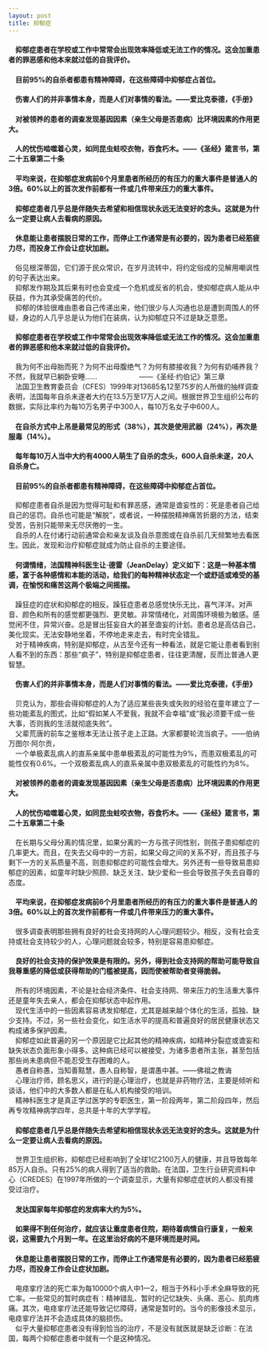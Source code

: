 ```yaml
---
layout: post
title: 抑郁症
---
```

#### &#8195;抑郁症患者在学校或工作中常常会出现效率降低或无法工作的情况。这会加重患者的罪恶感和他本来就过低的自我评价。         
#### &#8195;目前95%的自杀者都患有精神障碍，在这些障碍中抑郁症占首位。               
#### &#8195;伤害人们的并非事情本身，而是人们对事情的看法。——爱比克泰德，《手册》               
#### &#8195;对被领养的患者的调查发现基因因素（亲生父母是否患病）比环境因素的作用更大。               
#### &#8195;人的忧伤啮噬着心灵，如同昆虫蛀咬衣物，吞食朽木。——《圣经》箴言书，第二十五章第二十条               
#### &#8195;平均来说，在抑郁症发病前6个月里患者所经历的有压力的重大事件是普通人的3倍。60%以上的首次发作前都有一件或几件带来压力的重大事件。               
#### &#8195;抑郁症患者几乎总是伴随失去希望和相信现状永远无法变好的念头。这就是为什么一定要让病人去看病的原因。
#### &#8195;休息能让患者摆脱日常的工作，而停止工作通常是有必要的，因为患者已经筋疲力尽，而投身工作会让症状加剧。               
<!-- more -->
&#8195;俗见根深蒂固，它们源于民众常识，在岁月流转中，将约定俗成的见解用嘲讽性的句子表达出来。           
&#8195;抑郁发作期及其后果有时也会变成一个危机或反省的机会，使抑郁症病人能从中获益，作为其承受痛苦的代价。             
&#8195;抑郁的体验很难由患者自己传递出来，他们很少与人沟通也总是遭到周围人的怀疑，身边的人几乎总是认为他们在装病，认为抑郁症只不过是缺乏意愿。               
#### &#8195;抑郁症患者在学校或工作中常常会出现效率降低或无法工作的情况。这会加重患者的罪恶感和他本来就过低的自我评价。               
&#8195;我为何不出母胎而死？为何不出母腹绝气？为何有膝接收我？为何有奶哺养我？不然，我就早已躺卧安睡……　　　　　　——《圣经·约伯记》第三章               
&#8195;法国卫生教育委员会（CFES）1999年对13685名12至75岁的人所做的抽样调查表明，法国每年自杀未遂者大约在13.5万至17万人之间。根据世界卫生组织公布的数据，实际比率约为每10万名男子中300人，每10万名女子中600人。               
#### &#8195;在自杀方式中上吊是最常见的形式（38%），其次是使用武器（24%），再次是服毒（14%）。               
#### &#8195;每年每10万人当中大约有4000人萌生了自杀的念头，600人自杀未遂，20人自杀身亡。               
#### &#8195;目前95%的自杀者都患有精神障碍，在这些障碍中抑郁症占首位。               
&#8195;抑郁症患者自杀是因为觉得可耻和有罪恶感，通常是谵妄性的：死是患者自己给自己的惩罚。自杀也可能是“解脱”，或者说，一种摆脱精神痛苦折磨的方法，结束受苦，告别只能带来无尽厌倦的一生。               
&#8195;自杀的人在付诸行动前通常会和亲友谈及自杀意图或在自杀前几天频繁地去看医生。因此，发现和治疗抑郁症就成为防止自杀的主要途径。               
#### &#8195;何谓情绪，法国精神科医生让·德雷（JeanDelay）定义如下：这是一种基本情感，富于各种感情和本能的活动，给我们的每种精神状态定一个或舒适或难受的基调，在愉悦和痛苦这两个极端之间摇摆。               
&#8195;躁狂症的症状和抑郁症的相反。躁狂症患者总感觉快乐无比，喜气洋洋。对声音、颜色和所有的感觉都更强烈、更灵敏。非常情绪化，对周围环境极为敏感。感觉闲不住，异常兴奋。总是冒出狂妄自大的甚至谵妄的计划。患者总是高估自己，美化现实。无法安静地坐着，不停地走来走去，有时完全错乱。               
&#8195;对于精神疾病，特别是抑郁症，从古至今还有一种看法，就是它能让患者看到别人看不到的东西：那些“疯子”，特别是抑郁症患者，往往更清醒，反而比普通人更智慧。                   
#### &#8195;伤害人们的并非事情本身，而是人们对事情的看法。——爱比克泰德，《手册》               
&#8195;贝克认为，那些会得抑郁症的人为了适应某些丧失或失败的经验在童年建立了一些功能紊乱的图式，比如“假如某人不爱我，我就不会幸福”或“我必须要干成一些大事，否则我的生活就彻底失败”。               
&#8195;父辈荒唐的前车之鉴根本无法让孩子走上正路。大家都要轮流当疯子。——伯纳万图尔·阿尔贡，               
&#8195;一个单极紊乱病人的直系亲属中患单极紊乱的可能性为9%，而患双极紊乱的可能性仅有0.6%。一个双极紊乱病人的直系亲属中患双极紊乱的可能性约为8%。               
#### &#8195;对被领养的患者的调查发现基因因素（亲生父母是否患病）比环境因素的作用更大。               
#### &#8195;人的忧伤啮噬着心灵，如同昆虫蛀咬衣物，吞食朽木。——《圣经》箴言书，第二十五章第二十条               
&#8195;在长期与父母分离的情况里，如果分离的一方与孩子同性别，则孩子患抑郁症的几率更大。而且，在失去父母中的一方前，如果父母之间的关系不好，而且孩子与剩下一方的关系质量不高，则患抑郁症的可能性会增大。另外还有一些导致易患抑郁症的因素，如童年时缺少照顾、缺乏关注、缺少爱和一些会导致孩子失去自尊的态度。               
#### &#8195;平均来说，在抑郁症发病前6个月里患者所经历的有压力的重大事件是普通人的3倍。60%以上的首次发作前都有一件或几件带来压力的重大事件。               
&#8195;很多调查表明那些拥有良好的社会支持网的人心理问题较少。相反，没有社会支持或社会支持较少的人，心理问题就会较多，特别是容易患抑郁症。               
#### &#8195;良好的社会支持的保护效果是有限的。另外，得到社会支持网的帮助可能导致自我尊重感的降低或获得帮助的门槛被提高，因而使被帮助者变得脆弱。               
&#8195;所有的环境因素，不论是社会经济条件、社会支持网、带来压力的生活重大事件还是童年失去亲人，都会在抑郁状态中起作用。               
&#8195;现代生活中的一些因素容易诱发抑郁症，尤其是越来越个体化的生活，孤独、缺少支持。不过，另一些社会变化，如生活水平的提高和普遍良好的居民健康状态又构成诸多保护因素。               
&#8195;抑郁症如此普遍的另一个原因是它比起其他的精神疾病，如精神分裂症或谵妄和缺失状态负面形象小得多。这种病已经可以被接受，为诸多患者所主张，甚至包括那些尚未患病但不能忍受生存困难的人。                
&#8195;愚者自称愚，当知善黠慧，愚人自称智，是谓愚中甚。——佛祖之教诲               
&#8195;心理治疗师，顾名思义，进行的是心理治疗，也就是非药物疗法，主要是倾听和谈话，他们中的大多数人都是在私人机构接受的培训。               
&#8195;精神科医生才是真正学过医学的专职医生，第一阶段两年，第二阶段四年，然后再专攻精神病学四年，总共是十年的大学学程。               
#### &#8195;抑郁症患者几乎总是伴随失去希望和相信现状永远无法变好的念头。这就是为什么一定要让病人去看病的原因。               
&#8195;世界卫生组织称，抑郁症已经影响到了全球1亿2100万人的健康，并且导致每年85万人自杀。只有25%的病人得到了适当的救助。在法国，卫生行业研究资料中心（CREDES）在1997年所做的一个调查显示，大量有抑郁症症状的人都没有接受过治疗。               
#### &#8195;发达国家每年抑郁症的发病率大约为5%。                   
#### &#8195;如果得不到任何治疗，就应该让重度患者住院，期待着病情自行康复，一般来说，这需要九个月到一年。在这里治好病的不是环境而是时间。               
#### &#8195;休息能让患者摆脱日常的工作，而停止工作通常是有必要的，因为患者已经筋疲力尽，而投身工作会让症状加剧。               
&#8195;电痉挛疗法的死亡率为每10000个病人中1—2，相当于外科小手术全麻导致的死亡率。一些常见的暂时病症有：精神错乱、暂时的记忆缺失、头痛、恶心、肌肉疼痛。其次，电痉挛疗法还能导致记忆障碍，通常是暂时的。当今的影像技术显示，电痉挛疗法并不会造成具体的脑损伤。                 
&#8195;似乎大量抑郁症患者没有得到恰当的治疗，不是没有就医就是缺乏诊断：在法国，每两个抑郁症患者中就有一个是这种情况。               